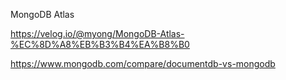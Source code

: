 MongoDB Atlas

https://velog.io/@myong/MongoDB-Atlas-%EC%8D%A8%EB%B3%B4%EA%B8%B0

https://www.mongodb.com/compare/documentdb-vs-mongodb
